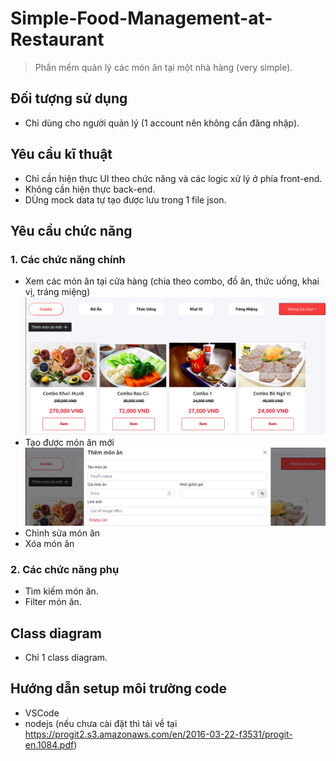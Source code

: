 # Simple-Food-Management-at-Restaurant
> Phần mềm quản lý các món ăn tại một nhà hàng (very simple).
## Đối tượng sử dụng
- Chỉ dùng cho người quản lý (1 account nên không cần đăng nhập).
## Yêu cầu kĩ thuật
- Chỉ cần hiện thực UI theo chức năng và các logic xử lý ở phía front-end.
- Không cần hiện thực back-end.
- DÙng mock data tự tạo được lưu trong 1 file json.
## Yêu cầu chức năng
### 1. Các chức năng chính
- Xem các món ăn tại cửa hàng (chia theo combo, đồ ăn, thức uống, khai vị, tráng miệng)
![view](/img/view.png)
- Tạo được món ăn mới
![add](/img/add.png)
- Chỉnh sửa món ăn
- Xóa món ăn
### 2. Các chức năng phụ
- Tìm kiếm món ăn.
- Filter món ăn.
## Class diagram
- Chỉ 1 class diagram.
## Hướng dẫn setup môi trường code
- VSCode
- nodejs (nếu chưa cài đặt thì tải về tại https://progit2.s3.amazonaws.com/en/2016-03-22-f3531/progit-en.1084.pdf)


